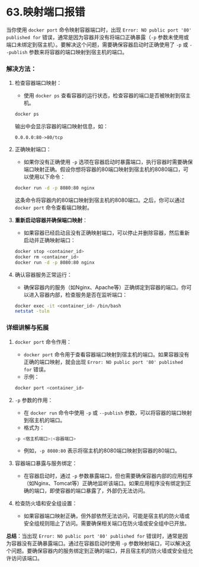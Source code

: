 # 63.映射端口报错

当你使用 `docker port` 命令映射容器端口时，出现 `Error: NO public port '80' published for` 错误，通常是因为容器并没有将端口正确暴露（`-p` 参数未使用或端口未绑定到宿主机）。要解决这个问题，需要确保容器启动时正确使用了 `-p` 或 `--publish` 参数来将容器的端口映射到宿主机的端口。

### 解决方法：

1. 检查容器端口映射：

   - 使用 `docker ps` 查看容器的运行状态，检查容器的端口是否被映射到宿主机。

   ```bash
   docker ps
   ```

   输出中会显示容器的端口映射信息，如：

   ```
   0.0.0.0:80->80/tcp
   ```

2. 正确映射端口：

   - 如果你没有正确使用 `-p` 选项在容器启动时暴露端口，执行容器时需要确保端口映射正确。假设你想将容器的80端口映射到宿主机的8080端口，可以使用以下命令：

   ```bash
   docker run -d -p 8080:80 nginx
   ```

   这条命令将容器内的80端口映射到宿主机的8080端口。之后，你可以通过 `docker port` 命令查看端口映射。

3. **重新启动容器并确保端口映射**：

   - 如果容器已经启动且没有正确映射端口，可以停止并删除容器，然后重新启动并正确映射端口：

   ```bash
   docker stop <container_id>
   docker rm <container_id>
   docker run -d -p 8080:80 nginx
   ```

4. 确认容器服务正常运行：

   - 确保容器内的服务（如Nginx、Apache等）正确绑定到容器的端口。你可以进入容器内部，检查服务是否在监听端口：

   ```bash
   docker exec -it <container_id> /bin/bash
   netstat -tuln
   ```

### 详细讲解与拓展

1. `docker port` 命令作用：

   - `docker port` 命令用于查看容器端口映射到宿主机的端口。如果容器没有正确的端口映射，就会出现 `Error: NO public port '80' published for` 错误。
   - 示例：

   ```bash
   docker port <container_id>
   ```

2. `-p` 参数的作用：

   - 在 `docker run` 命令中使用 `-p` 或 `--publish` 参数，可以将容器的端口映射到宿主机的端口。
   - 格式为：

   ```bash
   -p <宿主机端口>:<容器端口>
   ```

   - 例如，`-p 8080:80` 表示将宿主机的8080端口映射到容器的80端口。

3. 容器端口暴露与服务绑定：

   - 在容器启动时，通过 `-p` 参数暴露端口，但也需要确保容器内部的应用程序（如Nginx、Tomcat等）正确地监听该端口。如果应用程序没有绑定到正确的端口，即使容器的端口暴露了，外部仍无法访问。

4. 检查防火墙和安全组设置：

   - 如果容器端口映射正确，但外部依然无法访问，可能是宿主机的防火墙或安全组规则阻止了访问。需要确保相关端口在防火墙或安全组中已开放。

**总结**：当出现 `Error: NO public port '80' published for` 错误时，通常是因为容器没有正确暴露端口。通过在容器启动时使用 `-p` 参数映射端口，可以解决这个问题。要确保容器内的服务绑定到正确的端口，并且宿主机的防火墙或安全组允许访问该端口。